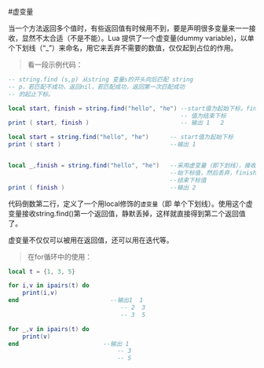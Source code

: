 #虚变量

当一个方法返回多个值时，有些返回值有时候用不到，要是声明很多变量来一一接收，显然不太合适（不是不能）。Lua 提供了一个虚变量(dummy variable)，以单个下划线（“_”）来命名，用它来丢弃不需要的数值，仅仅起到占位的作用。

> 看一段示例代码：

```lua
-- string.find (s,p) 从string 变量s的开头向后匹配 string 
-- p，若匹配不成功，返回nil，若匹配成功，返回第一次匹配成功
-- 的起止下标。

local start, finish = string.find("hello", "he") --start值为起始下标，finish
                                                 -- 值为结束下标
print ( start, finish )                          -- 输出 1   2

local start = string.find("hello", "he")      -- start值为起始下标
print ( start )                               --输出 1


local _,finish = string.find("hello", "he")   --采用虚变量（即下划线），接收起
                                              --始下标值，然后丢弃，finish接收
                                              --结束下标值
print ( finish )                              --输出 2
```

代码倒数第二行，定义了一个用local修饰的`虚变量`（即 单个下划线）。使用这个虚变量接收string.find()第一个返回值，静默丢掉，这样就直接得到第二个返回值了。

虚变量不仅仅可以被用在返回值，还可以用在迭代等。

> 在for循环中的使用：

```lua
local t = {1, 3, 5}

for i,v in ipairs(t) do
    print(i,v)                   
end                          --输出1  1
                                -- 2  3
                                -- 3  5

for _,v in ipairs(t) do
    print(v)                
end                        --输出 1
                               -- 3
                               -- 5

```